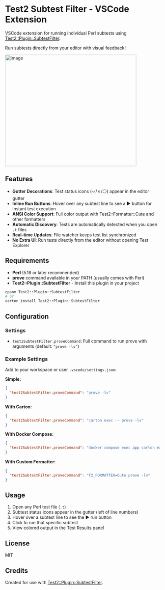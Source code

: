 # Test2 Subtest Filter - VSCode Extension

VSCode extension for running individual Perl subtests using [Test2::Plugin::SubtestFilter](https://metacpan.org/pod/Test2::Plugin::SubtestFilter).

Run subtests directly from your editor with visual feedback!

<img width="427" height="363" alt="image" src="https://github.com/user-attachments/assets/5a010317-2067-4cdb-81b5-a569c4f0b01d" />

## Features

- **Gutter Decorations**: Test status icons (✓/✗/⚪) appear in the editor gutter
- **Inline Run Buttons**: Hover over any subtest line to see a ▶ button for instant test execution
- **ANSI Color Support**: Full color output with Test2::Formatter::Cute and other formatters
- **Automatic Discovery**: Tests are automatically detected when you open `.t` files
- **Real-time Updates**: File watcher keeps test list synchronized
- **No Extra UI**: Run tests directly from the editor without opening Test Explorer

## Requirements

- **Perl** (5.16 or later recommended)
- **prove** command available in your PATH (usually comes with Perl)
- **Test2::Plugin::SubtestFilter** - Install this plugin in your project

```bash
cpanm Test2::Plugin::SubtestFilter
# or
carton install Test2::Plugin::SubtestFilter
```

## Configuration

### Settings

- `test2SubtestFilter.proveCommand`: Full command to run prove with arguments (default: `"prove -lv"`)

### Example Settings

Add to your workspace or user `.vscode/settings.json`:

**Simple:**
```json
{
  "test2SubtestFilter.proveCommand": "prove -lv"
}
```

**With Carton:**
```json
{
  "test2SubtestFilter.proveCommand": "carton exec -- prove -lv"
}
```

**With Docker Compose:**
```json
{
  "test2SubtestFilter.proveCommand": "docker compose exec app carton exec -- prove -lv"
}
```

**With Custom Formatter:**
```json
{
  "test2SubtestFilter.proveCommand": "T2_FORMATTER=Cute prove -lv"
}
```

## Usage

1. Open any Perl test file (`.t`)
2. Subtest status icons appear in the gutter (left of line numbers)
3. Hover over a subtest line to see the ▶ run button
4. Click to run that specific subtest
5. View colored output in the Test Results panel

## License

MIT

## Credits

Created for use with [Test2::Plugin::SubtestFilter](https://metacpan.org/pod/Test2::Plugin::SubtestFilter).
